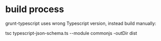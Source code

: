 ﻿# build process
grunt-typescript uses wrong Typescript version, instead build manually:

tsc typescript-json-schema.ts --module commonjs -outDir dist
